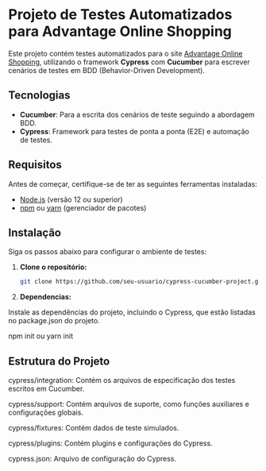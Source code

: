 # Projeto de Testes Automatizados para Advantage Online Shopping

Este projeto contém testes automatizados para o site [Advantage Online Shopping](https://advantageonlineshopping.com/#/), utilizando o framework **Cypress** com **Cucumber** para escrever cenários de testes em BDD (Behavior-Driven Development).

## Tecnologias

- **Cucumber**: Para a escrita dos cenários de teste seguindo a abordagem BDD.
- **Cypress**: Framework para testes de ponta a ponta (E2E) e automação de testes.

## Requisitos

Antes de começar, certifique-se de ter as seguintes ferramentas instaladas:

- [Node.js](https://nodejs.org/en/download/) (versão 12 ou superior)
- [npm](https://www.npmjs.com/get-npm) ou [yarn](https://yarnpkg.com/getting-started) (gerenciador de pacotes)

## Instalação

Siga os passos abaixo para configurar o ambiente de testes:

1. **Clone o repositório:**

   ```bash
   git clone https://github.com/seu-usuario/cypress-cucumber-project.git~

2. **Dependencias:**

Instale as dependências do projeto, incluindo o Cypress, que estão listadas no package.json do projeto. 

npm init
ou
yarn init



## Estrutura do Projeto
cypress/integration: Contém os arquivos de especificação dos testes escritos em Cucumber.

cypress/support: Contém arquivos de suporte, como funções auxiliares e configurações globais.

cypress/fixtures: Contém dados de teste simulados.

cypress/plugins: Contém plugins e configurações do Cypress.

cypress.json: Arquivo de configuração do Cypress.


